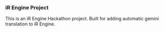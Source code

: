 ### iR Engine Project

This is an iR Engine Hackathon project. Built for adding automatic gemini translation to iR Engine.
